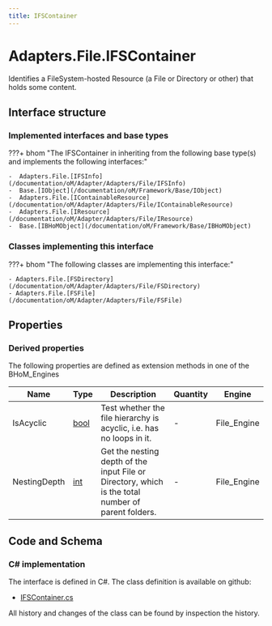 ```yaml
---
title: IFSContainer
---
```


# Adapters.File.IFSContainer

Identifies a FileSystem-hosted Resource (a File or Directory or other) that holds some content.

## Interface structure

### Implemented interfaces and base types

???+ bhom "The IFSContainer in inheriting from the following base type(s) and implements the following interfaces:"

    -  Adapters.File.[IFSInfo](/documentation/oM/Adapter/Adapters/File/IFSInfo)
    -  Base.[IObject](/documentation/oM/Framework/Base/IObject)
    -  Adapters.File.[IContainableResource](/documentation/oM/Adapter/Adapters/File/IContainableResource)
    -  Adapters.File.[IResource](/documentation/oM/Adapter/Adapters/File/IResource)
    -  Base.[IBHoMObject](/documentation/oM/Framework/Base/IBHoMObject)


### Classes implementing this interface

???+ bhom "The following classes are implementing this interface:"

    - Adapters.File.[FSDirectory](/documentation/oM/Adapter/Adapters/File/FSDirectory)
    - Adapters.File.[FSFile](/documentation/oM/Adapter/Adapters/File/FSFile)


## Properties

### Derived properties

The following properties are defined as extension methods in one of the BHoM_Engines

| Name             | Type             | Description      | Quantity         | Engine           |
|------------------|------------------|------------------|------------------|------------------|
| IsAcyclic | [bool](https://learn.microsoft.com/en-us/dotnet/api/System.Boolean?view=netstandard-2.0) | Test whether the file hierarchy is acyclic, i.e. has no loops in it. | - | File_Engine |
| NestingDepth | [int](https://learn.microsoft.com/en-us/dotnet/api/System.Int32?view=netstandard-2.0) | Get the nesting depth of the input File or Directory, which is the total number of parent folders. | - | File_Engine |


## Code and Schema

### C# implementation

The interface is defined in C#. The class definition is available on github:

- [IFSContainer.cs](https://github.com/BHoM/File_Toolkit/blob/develop/File_oM/Interfaces/IFSContainer.cs)

All history and changes of the class can be found by inspection the history.
